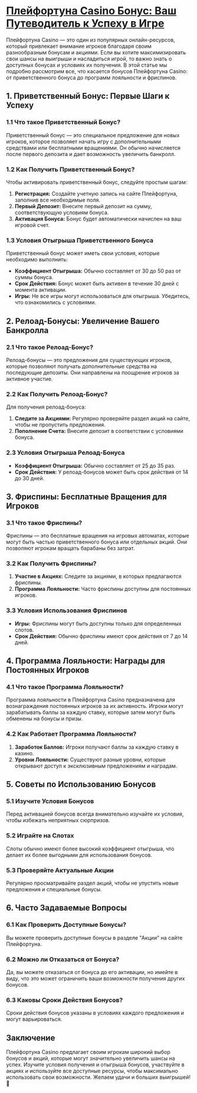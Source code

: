 # [Плейфортуна Casino Бонус: Ваш Путеводитель к Успеху в Игре](https://4v4rg0e52p.com/alt/playfortuna?27f770988db651f9cc8f16742d88cecd)

Плейфортуна Casino — это один из популярных онлайн-ресурсов, который привлекает внимание игроков благодаря своим разнообразным бонусам и акциями. Если вы хотите максимизировать свои шансы на выигрыши и насладиться игрой, то важно знать о доступных бонусах и условиях их получения. В этой статье мы подробно рассмотрим все, что касается бонусов Плейфортуна Casino: от приветственного бонуса до программ лояльности и фриспинов.

## 1. Приветственный Бонус: Первые Шаги к Успеху

### 1.1 Что такое Приветственный Бонус?

Приветственный бонус — это специальное предложение для новых игроков, которое позволяет начать игру с дополнительными средствами или бесплатными вращениями. Он обычно начисляется после первого депозита и дает возможность увеличить банкролл.

### 1.2 Как Получить Приветственный Бонус?

Чтобы активировать приветственный бонус, следуйте простым шагам:

1. **Регистрация:** Создайте учетную запись на сайте Плейфортуна, заполнив все необходимые поля.
2. **Первый Депозит:** Внесите первый депозит на сумму, соответствующую условиям бонуса.
3. **Активация Бонуса:** Бонус будет автоматически начислен на ваш игровой счет.

### 1.3 Условия Отыгрыша Приветственного Бонуса

Приветственный бонус может иметь свои условия, которые необходимо выполнить:

* **Коэффициент Отыгрыша:** Обычно составляет от 30 до 50 раз от суммы бонуса.
* **Срок Действия:** Бонус может быть активен в течение 30 дней с момента активации.
* **Игры:** Не все игры могут использоваться для отыгрыша. Убедитесь, что ознакомились с условиями.

## 2. Релоад-Бонусы: Увеличение Вашего Банкролла

### 2.1 Что такое Релоад-Бонус?

Релоад-бонусы — это предложения для существующих игроков, которые позволяют получать дополнительные средства на последующие депозиты. Они направлены на поощрение игроков за активное участие.

### 2.2 Как Получить Релоад-Бонус?

Для получения релоад-бонуса:

1. **Следите за Акциями:** Регулярно проверяйте раздел акций на сайте, чтобы не пропустить предложения.
2. **Пополнение Счета:** Внесите депозит в соответствии с условиями бонуса.

### 2.3 Условия Отыгрыша Релоад-Бонуса

* **Коэффициент Отыгрыша:** Обычно составляет от 25 до 35 раз.
* **Срок Действия:** У релоад-бонусов может быть срок действия от 14 до 30 дней.

## 3. Фриспины: Бесплатные Вращения для Игроков

### 3.1 Что такое Фриспины?

Фриспины — это бесплатные вращения на игровых автоматах, которые могут быть частью приветственного бонуса или отдельных акций. Они позволяют игрокам вращать барабаны без затрат.

### 3.2 Как Получить Фриспины?

1. **Участие в Акциях:** Следите за акциями, в которых предлагаются фриспины.
2. **Программа Лояльности:** Часто фриспины доступны для постоянных игроков.

### 3.3 Условия Использования Фриспинов

* **Игры:** Фриспины могут быть доступны только для определенных слотов.
* **Срок Действия:** Обычно фриспины имеют срок действия от 7 до 14 дней.

## 4. Программа Лояльности: Награды для Постоянных Игроков

### 4.1 Что такое Программа Лояльности?

Программа лояльности в Плейфортуна Casino предназначена для вознаграждения постоянных игроков за их активность. Игроки могут зарабатывать баллы за каждую ставку, которые затем могут быть обменены на бонусы и призы.

### 4.2 Как Работает Программа Лояльности?

1. **Заработок Баллов:** Игроки получают баллы за каждую ставку в казино.
2. **Уровни Лояльности:** Существуют разные уровни, которые открывают доступ к эксклюзивным предложениям и наградам.

## 5. Советы по Использованию Бонусов

### 5.1 Изучите Условия Бонусов

Перед активацией бонусов всегда внимательно изучайте их условия, чтобы избежать неприятных сюрпризов.

### 5.2 Играйте на Слотах

Слоты обычно имеют более высокий коэффициент отыгрыша, что делает их более выгодными для использования бонусов.

### 5.3 Проверяйте Актуальные Акции

Регулярно просматривайте раздел акций, чтобы не упустить новые предложения и специальные бонусы.

## 6. Часто Задаваемые Вопросы

### 6.1 Как Проверить Доступные Бонусы?

Вы можете проверить доступные бонусы в разделе "Акции" на сайте Плейфортуна.

### 6.2 Можно ли Отказаться от Бонуса?

Да, вы можете отказаться от бонуса до его активации, но имейте в виду, что это может ограничить ваши возможности получения других бонусов.

### 6.3 Каковы Сроки Действия Бонусов?

Сроки действия бонусов указаны в условиях каждого предложения и могут варьироваться.

## Заключение

Плейфортуна Casino предлагает своим игрокам широкий выбор бонусов и акций, которые могут значительно увеличить шансы на успех. Изучите условия получения и отыгрыша бонусов, участвуйте в акциях и используйте все доступные ресурсы, чтобы максимально использовать свои возможности. Желаем удачи и больших выигрышей! 🎊
